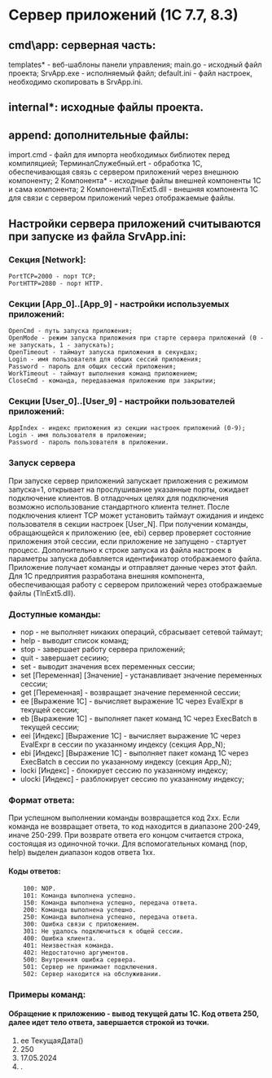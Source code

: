 # Сервер приложений (1С 7.7, 8.3)

## cmd\app: серверная часть:
  templates\* - веб-шаблоны панели управления;
  main.go - исходный файл проекта;
  SrvApp.exe - исполняемый файл;
  default.ini - файл настроек, необходимо скопировать в SrvApp.ini.

## internal\*: исходные файлы проекта.

## append: дополнительные файлы:
  import.cmd - файл для импорта необходимых библиотек перед компиляцией;
  ТерминалСлужебный.ert - обработка 1С, обеспечивающая связь с сервером приложений через внешнюю компоненту;
  2 Компонента\* - исходные файлы внешней компоненты 1С и сама компонента;
  2 Компонента\TlnExt5.dll - внешняя компонента 1С для связи с сервером приложений через отображаемые файлы.

## Настройки сервера приложений считываются при запуске из файла SrvApp.ini:
### Секция [Network]:
    PortTCP=2000 - порт TCP;
    PortHTTP=2080 - порт HTTP.
### Секции [App_0]..[App_9] - настройки используемых приложений:
    OpenCmd - путь запуска приложения;
    OpenMode - режим запуска приложения при старте сервера приложений (0 - не запускать, 1 - запускать);
    OpenTimeout - таймаут запуска приложения в секундах;
    Login - имя пользователя для общих сессий приложения;
    Password - пароль для общих сессий приложения;
    WorkTimeout - таймаут выполнения команд приложением;
    CloseCmd - команда, передаваемая приложению при закрытии;
### Секции [User_0]..[User_9] - настройки пользователей приложений:
    AppIndex - индекс приложения из секции настроек приложений (0-9);
    Login - имя пользователя в приложении;
    Password - пароль пользователя в приложении.
### Запуск сервера 
При запуске сервер приложений запускает приложения с режимом запуска=1, открывает на прослушивание указанные порты, ожидает подключение клиентов. В отладочных целях для подключения возможно использование стандартного клиента телнет. После подключения клиент TCP может установить таймаут ожидания и индекс пользователя в секции настроек [User_N]. При получении команды, обращающейся к приложению (ee, ebi) сервер проверяет состояние приложения этой сессии, если приложение не запущено - стартует процесс. Дополнительно к строке запуска из файла настроек в параметры запуска добавляется идентификатор отображаемого файла. Приложение получает команды и отправляет данные через этот файл. Для 1С предприятия разработана внешняя компонента, обеспечивающая работу с сервером приложений через отображаемые файлы (TlnExt5.dll). 

### Доступные команды:
-  nop - не выполняет никаких операций, сбрасывает сетевой таймаут;
-  help - выводит список команд;
-  stop - завершает работу сервера приложений;
-  quit - завершает сесиию;
-  set - выводит значения всех переменных сессии;
-  set [Переменная] [Значение] - устанавливает значение переменных сессии;
-  get [Переменная] - возвращает значение переменной сессии;
-  ee [Выражение 1С] - вычисляет выражение 1С через EvalExpr в текущей сессии;
-  eb [Выражение 1С] - выполняет пакет команд 1С через ExecBatch в текущей сессии;
-  eei [Индекс] [Выражение 1С] - вычисляет выражение 1С через EvalExpr в сессии по указанному индексу (секция App_N);
-  ebi [Индекс] [Выражение 1С] - выполняет пакет команд 1С через ExecBatch в сессии  по указанному индексу (секция App_N);
-  locki [Индекс] - блокирует сессию по указанному индексу;
-  ulocki [Индекс] - разблокирует сессию по указанному индексу;

### Формат ответа:
При успешном выполнении команды возвращается код 2хх. Если команда не возвращает ответа, то код находится в диапазоне 200-249, иначе 250-299. При возврате ответа его концом считается строка, состоящая из одиночной точки.
Для вспомогательных команд (nop, help) выделен диапазон кодов ответа 1хх.

#### Коды ответов:
		100: NOP.
		101: Команда выполнена успешно.
		150: Команда выполнена успешно, передача ответа.
		200: Команда выполнена успешно.
		250: Команда выполнена успешно, передача ответа.
		300: Ошибка связи с приложением.
		301: Не удалось подключиться к общей сессии.
		400: Ошибка клиента.
		401: Неизвестная команда.
		402: Недостаточно аргументов.
		500: Внутренняя ошибка сервера.
		501: Сервер не принимает подключения.
		502: Сервер находится на обслуживании.

### Примеры команд:
#### Обращение к приложению - вывод текущей даты 1С. Код ответа 250, далее идет тело ответа, завершается строкой из точки.
1.  ee ТекущаяДата()
2.  250
3.  17.05.2024
4.  .
